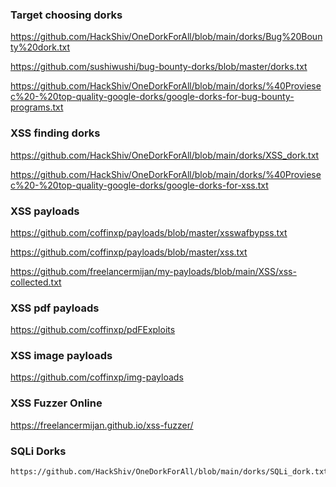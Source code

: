 ### Target choosing dorks

https://github.com/HackShiv/OneDorkForAll/blob/main/dorks/Bug%20Bounty%20dork.txt

https://github.com/sushiwushi/bug-bounty-dorks/blob/master/dorks.txt

https://github.com/HackShiv/OneDorkForAll/blob/main/dorks/%40Proviesec%20-%20top-quality-google-dorks/google-dorks-for-bug-bounty-programs.txt

### XSS finding dorks

https://github.com/HackShiv/OneDorkForAll/blob/main/dorks/XSS_dork.txt

https://github.com/HackShiv/OneDorkForAll/blob/main/dorks/%40Proviesec%20-%20top-quality-google-dorks/google-dorks-for-xss.txt

### XSS payloads

https://github.com/coffinxp/payloads/blob/master/xsswafbypss.txt

https://github.com/coffinxp/payloads/blob/master/xss.txt

https://github.com/freelancermijan/my-payloads/blob/main/XSS/xss-collected.txt

### XSS pdf payloads

https://github.com/coffinxp/pdFExploits

### XSS image payloads

https://github.com/coffinxp/img-payloads

### XSS Fuzzer Online

https://freelancermijan.github.io/xss-fuzzer/


### SQLi Dorks

```
https://github.com/HackShiv/OneDorkForAll/blob/main/dorks/SQLi_dork.txt
```
